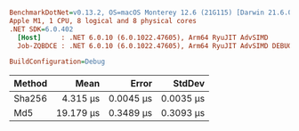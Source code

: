 ``` ini

BenchmarkDotNet=v0.13.2, OS=macOS Monterey 12.6 (21G115) [Darwin 21.6.0]
Apple M1, 1 CPU, 8 logical and 8 physical cores
.NET SDK=6.0.402
  [Host]     : .NET 6.0.10 (6.0.1022.47605), Arm64 RyuJIT AdvSIMD
  Job-ZQBDCE : .NET 6.0.10 (6.0.1022.47605), Arm64 RyuJIT AdvSIMD DEBUG

BuildConfiguration=Debug  

```
| Method |      Mean |     Error |    StdDev |
|------- |----------:|----------:|----------:|
| Sha256 |  4.315 μs | 0.0045 μs | 0.0035 μs |
|    Md5 | 19.179 μs | 0.3489 μs | 0.3093 μs |
